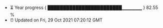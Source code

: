 - ⏳ Year progress { ████████████████████████▁▁▁▁▁▁ } 82.55 %
- ⏰ Updated on Fri, 29 Oct 2021 07:20:12 GMT

